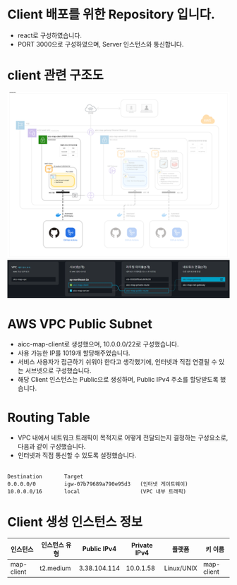 # Client 배포를 위한 Repository 입니다. 

- react로 구성하였습니다. 
- PORT 3000으로 구성하였으며, Server 인스턴스와 통신합니다. 

# client 관련 구조도
![client](./readme_image/client.png)
![alt text](./readme_image/image.png)

# AWS VPC Public Subnet
- aicc-map-client로 생성했으며, 10.0.0.0/22로 구성했습니다. 
- 사용 가능한 IP를 1019개 할당해주었습니다.
- 서비스 사용자가 접근하기 쉬워야 한다고 생각했기에, 인터넷과 직접 연결될 수 있는 서브넷으로 구성했습니다. 
- 해당 Client 인스턴스는 Public으로 생성하며, Public IPv4 주소를 할당받도록 했습니다. 

# Routing Table
- VPC 내에서 네트워크 트래픽이 목적지로 어떻게 전달되는지 결정하는 구성요소로, 다음과 같이 구성했습니다. 
- 인터넷과 직접 통신할 수 있도록 설정했습니다.

``` 

Destination       Target
0.0.0.0/0         igw-07b79689a790e95d3   (인터넷 게이트웨이)
10.0.0.0/16       local                   (VPC 내부 트래픽)

```

# Client 생성 인스턴스 정보 

| 인스턴스 | 인스턴스 유형 | Public IPv4 | Private IPv4 | 플랫폼 | 키 이름 |
|---------|--------------|-------------|--------------|--------|--------|
|map-client|t2.medium|3.38.104.114|10.0.1.58|Linux/UNIX|map-client|